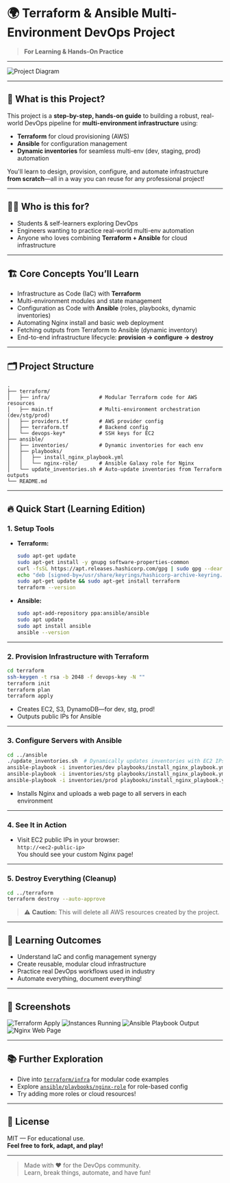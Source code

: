 # 🌍 Terraform & Ansible Multi-Environment DevOps Project

> **For Learning & Hands-On Practice**

---

![Project Diagram](images/Project-design.gif)

---

## 🚀 What is this Project?

This project is a **step-by-step, hands-on guide** to building a robust, real-world DevOps pipeline for **multi-environment infrastructure** using:

- **Terraform** for cloud provisioning (AWS)
- **Ansible** for configuration management
- **Dynamic inventories** for seamless multi-env (dev, staging, prod) automation

You'll learn to design, provision, configure, and automate infrastructure **from scratch**—all in a way you can reuse for any professional project!

---

## 🧑‍💻 Who is this for?

- Students & self-learners exploring DevOps
- Engineers wanting to practice real-world multi-env automation
- Anyone who loves combining **Terraform + Ansible** for cloud infrastructure

---

## 🏗️ Core Concepts You’ll Learn

- Infrastructure as Code (IaC) with **Terraform**
- Multi-environment modules and state management
- Configuration as Code with **Ansible** (roles, playbooks, dynamic inventories)
- Automating Nginx install and basic web deployment
- Fetching outputs from Terraform to Ansible (dynamic inventory)
- End-to-end infrastructure lifecycle: **provision → configure → destroy**

---

## 🗂️ Project Structure

```text
.
├── terraform/
│   ├── infra/                # Modular Terraform code for AWS resources
│   ├── main.tf               # Multi-environment orchestration (dev/stg/prod)
│   ├── providers.tf          # AWS provider config
│   ├── terraform.tf          # Backend config
│   └── devops-key*           # SSH keys for EC2
├── ansible/
│   ├── inventories/          # Dynamic inventories for each env
│   ├── playbooks/
│   │   ├── install_nginx_playbook.yml
│   │   └── nginx-role/       # Ansible Galaxy role for Nginx
│   └── update_inventories.sh # Auto-update inventories from Terraform outputs
└── README.md
```

---

## 🔥 Quick Start (Learning Edition)

### 1. **Setup Tools**

- **Terraform:**  
  ```bash
  sudo apt-get update
  sudo apt-get install -y gnupg software-properties-common
  curl -fsSL https://apt.releases.hashicorp.com/gpg | sudo gpg --dearmor -o /usr/share/keyrings/hashicorp-archive-keyring.gpg
  echo "deb [signed-by=/usr/share/keyrings/hashicorp-archive-keyring.gpg] https://apt.releases.hashicorp.com $(lsb_release -cs) main" | sudo tee /etc/apt/sources.list.d/hashicorp.list
  sudo apt-get update && sudo apt-get install terraform
  terraform --version
  ```

- **Ansible:**  
  ```bash
  sudo apt-add-repository ppa:ansible/ansible
  sudo apt update
  sudo apt install ansible
  ansible --version
  ```

---

### 2. **Provision Infrastructure with Terraform**

```bash
cd terraform
ssh-keygen -t rsa -b 2048 -f devops-key -N ""
terraform init
terraform plan
terraform apply
```
- Creates EC2, S3, DynamoDB—for dev, stg, prod!
- Outputs public IPs for Ansible

---

### 3. **Configure Servers with Ansible**

```bash
cd ../ansible
./update_inventories.sh  # Dynamically updates inventories with EC2 IPs
ansible-playbook -i inventories/dev playbooks/install_nginx_playbook.yml
ansible-playbook -i inventories/stg playbooks/install_nginx_playbook.yml
ansible-playbook -i inventories/prod playbooks/install_nginx_playbook.yml
```
- Installs Nginx and uploads a web page to all servers in each environment

---

### 4. **See It in Action**

- Visit EC2 public IPs in your browser:  
  `http://<ec2-public-ip>`  
  You should see your custom Nginx page!

---

### 5. **Destroy Everything (Cleanup)**

```bash
cd ../terraform
terraform destroy --auto-approve
```

> ⚠️ **Caution:** This will delete all AWS resources created by the project.

---

## 🎯 Learning Outcomes

- Understand IaC and config management synergy
- Create reusable, modular cloud infrastructure
- Practice real DevOps workflows used in industry
- Automate everything, document everything!

---

## 📸 Screenshots

![Terraform Apply](images/image3.png)
![Instances Running](images/image6.png)
![Ansible Playbook Output](images/image10.png)
![Nginx Web Page](images/image11.png)

---

## 📚 Further Exploration

- Dive into [`terraform/infra`](terraform/infra) for modular code examples
- Explore [`ansible/playbooks/nginx-role`](ansible/playbooks/nginx-role) for role-based config
- Try adding more roles or cloud resources!

---

## 📝 License

MIT — For educational use.  
**Feel free to fork, adapt, and play!**

---

> Made with ❤️ for the DevOps community.  
> Learn, break things, automate, and have fun!
